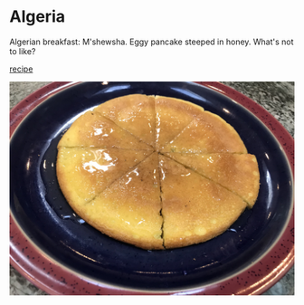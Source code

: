 # Algeria

Algerian breakfast: M'shewsha. Eggy pancake steeped in honey. What's
not to like?

[recipe](https://www.food.com/recipe/mshewsha-algerian-egg-dish-for-breakfast-or-coffee-324572)

![flat eggy pancake cut into 8 wedges](images/algeria.jpeg)